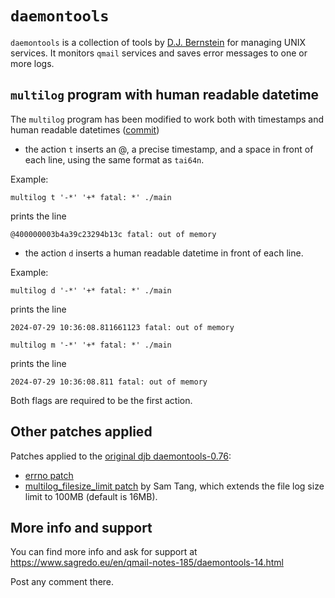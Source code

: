 # `daemontools`

`daemontools` is a collection of tools by [D.J. Bernstein](http://cr.yp.to/daemontools.html) for managing UNIX services. It monitors `qmail` services and saves error messages to one or more logs.

## `multilog` program with human readable datetime
The `multilog` program has been modified to work both with timestamps and human readable datetimes ([commit](https://github.com/sagredo-dev/daemontools/commit/80f213303646419ddfbfe412df21741d5ee2abfd))

- the action `t` inserts an @, a precise timestamp, and a space in front of each line, using the same format as `tai64n`.

Example: 

`multilog t '-*' '+* fatal: *' ./main`

prints the line

`@400000003b4a39c23294b13c fatal: out of memory`

- the action `d` inserts a human readable datetime in front of each line.

Example:

`multilog d '-*' '+* fatal: *' ./main`

prints the line

`2024-07-29 10:36:08.811661123 fatal: out of memory`

`multilog m '-*' '+* fatal: *' ./main`

prints the line

`2024-07-29 10:36:08.811 fatal: out of memory`

Both flags are required to be the first action.

## Other patches applied
Patches applied to the [original djb daemontools-0.76](http://cr.yp.to/daemontools.html):

* [errno patch](https://github.com/sagredo-dev/daemontools/commit/eb422979a852c341ca32096fff6d894fb486a222)
* [multilog_filesize_limit patch](https://github.com/sagredo-dev/daemontools/commit/48b7393aafaccb4082a0707b1388b2bc0dd1003b) by Sam Tang, which extends the file log size limit to 100MB (default is 16MB).

## More info and support
You can find more info and ask for support at https://www.sagredo.eu/en/qmail-notes-185/daemontools-14.html

Post any comment there.
